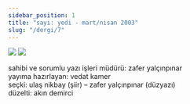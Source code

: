 ```yaml
---
sidebar_position: 1
title: "sayı: yedi - mart/nisan 2003"
slug: "/dergi/7"
---
```


![](/img/ky07_00_zaferyalcinpinar.jpg)
![](/img/ky07_00b_yolgezer.jpg)

sahibi ve sorumlu yazı işleri müdürü: zafer yalçınpınar  
yayıma hazırlayan: vedat kamer  
seçki: ulaş nikbay (şiir) – zafer yalçınpınar (düzyazı)  
düzelti: akın demirci    